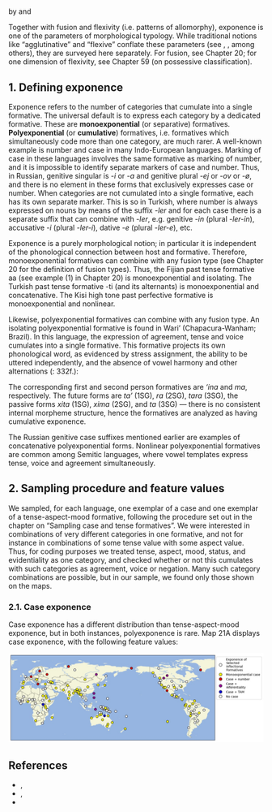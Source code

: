 # [](chapters.csv?__template__=property.md&property=Name#cldf:21)

by [](contributors.csv?__template__=property.md&property=Name#cldf:bickelb) and [](contributors.csv?__template__=property.md&property=Name#cldf:nicholsj)

Together with fusion and flexivity (i.e. patterns of allomorphy), exponence is one of the parameters of morphological typology. While traditional notions like “agglutinative” and “flexive” conflate these parameters (see 
[](sources.bib?ref&with_internal_ref_link=references#cldf:Plank-1999), 
[](sources.bib?ref&with_internal_ref_link=references#cldf:Bickel-and-Nichols-2005), 
among others), they are surveyed here separately. For fusion, see Chapter 20; for one dimension of flexivity, see Chapter 59 (on possessive classification).

## 1. Defining exponence

Exponence refers to the number of categories that cumulate into a single 
formative. The universal default is to express each category by a dedicated 
formative. These are **monoexponential** (or separative) formatives. 
**Polyexponential** (or **cumulative**) formatives, i.e. formatives which 
simultaneously code more than one category, are much rarer. A well-known 
example is number and case in many Indo-European 
languages. Marking of case in these languages involves the same formative as 
marking of number, and it is impossible to identify separate markers of case 
and number. Thus, in Russian, 
genitive singular is *-i* or *-a* and genitive plural *-ej* or *-ov* or *-ø*, 
and there is no element in these forms that exclusively expresses case or 
number. When categories are not cumulated into a single formative, each has 
its own separate marker. This is so in Turkish, 
where number is always expressed on nouns by means of the suffix *-ler* and 
for each case there is a separate suffix that can combine with *-ler*, e.g. 
genitive *-in* (plural *-ler-in*), accusative *-i* (plural *-ler-i*), dative 
*-e* (plural *-ler-e*), etc.

Exponence is a purely morphological notion; in particular it is independent 
of the phonological connection between host and formative. Therefore, 
monoexponential formatives can combine with any fusion type (see Chapter 20 
for the definition of fusion types). Thus, the 
Fijian 
past tense formative aa (see example (1) in Chapter 20) is monoexponential 
and isolating. The Turkish past tense formative -ti (and its alternants) 
is monoexponential and concatenative. The 
Kisi 
high tone past perfective formative is monoexponential and nonlinear.

Likewise, polyexponential formatives can combine with any fusion type. An 
isolating polyexponential formative is found in 
Wari’ 
(Chapacura-Wanham; Brazil). In this language, the expression of agreement, 
tense and voice cumulates into a single formative. This formative projects 
its own phonological word, as evidenced by stress assignment, the ability to 
be uttered independently, and the absence of vowel harmony and other 
alternations
([](sources.bib?ref&with_internal_ref_link=references#cldf:Everett-and-Kern-1997): 332f.):

[](ExampleTable?example_id=1#cldf:igt-2775)

The corresponding first and second person formatives are *‘ina* and *ma*, 
respectively. The future forms are *ta’* (1SG), *ra* (2SG), *tara* (3SG), 
the passive forms *xita* (1SG), *xima* (2SG), and *ta* (3SG) — there is no 
consistent internal morpheme structure, hence the formatives are analyzed 
as having cumulative exponence.

The Russian genitive case suffixes mentioned earlier are examples of 
concatenative polyexponential forms. Nonlinear polyexponential formatives are 
common among Semitic languages, where vowel templates express tense, voice and 
agreement simultaneously. 


## 2. Sampling procedure and feature values

We sampled, for each language, one exemplar of a case and one exemplar of a 
tense-aspect-mood formative, following the procedure set out in the chapter 
on “Sampling case and tense formatives”. We were interested in combinations 
of very different categories in one formative, and not for instance in 
combinations of some tense value with some aspect value. Thus, for coding 
purposes we treated tense, aspect, mood, status, and evidentiality as one 
category, and checked whether or not this cumulates with such categories as 
agreement, voice or negation. Many such category combinations are possible, 
but in our sample, we found only those shown on the maps.


### 2.1. Case exponence

Case exponence has a different distribution than tense-aspect-mood exponence, 
but in both instances, polyexponence is rare. Map 21A displays case exponence, 
with the following feature values: 

![](wals21A/wals21A.jpg?pacific-centered&padding-left=10&padding-right=10&padding-top=20&padding-bottom=20&parameters=21A&width=12&height=8&colormaps={"1":"ffff00","2":"dd0000","3":"990099","4":"0000dd","5":"ffffff"}&markersize=20#cldfviz.map)



## References

- [](sources.bib#cldf:Plank-1999), 
- [](sources.bib#cldf:Bickel-and-Nichols-2005), 
- [](sources.bib#cldf:Everett-and-Kern-1997)

